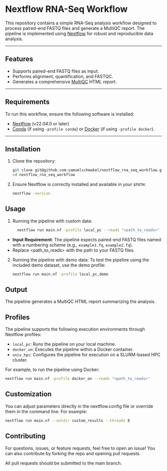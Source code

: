 # **Nextflow RNA-Seq Workflow**

This repository contains a simple RNA-Seq analysis workflow designed to process paired-end FASTQ files and generate a MultiQC report. The pipeline is implemented using [Nextflow](https://www.nextflow.io/) for robust and reproducible data analysis.

---

## **Features**
- Supports paired-end FASTQ files as input.
- Performs alignment, quantification, and FASTQC.
- Generates a comprehensive [MultiQC](https://multiqc.info/) HTML report.

---

## **Requirements**
To run this workflow, ensure the following software is installed:
- [Nextflow](https://www.nextflow.io/docs/latest/getstarted.html) (v22.04.0 or later)
- [Conda](https://docs.conda.io/en/latest/) (if using `-profile conda`) or [Docker](https://www.docker.com/) (if using `-profile docker`).

---

## **Installation**

1. Clone the repository:
   ```bash
   git clone git@github.com:samuelschmakel/nextflow_rna_seq_workflow.git
   cd nextflow_rna_seq_workflow

2. Ensure Nextflow is correctly installed and available in your `$PATH`:
   ```bash
   nextflow -version

## **Usage**

1. Running the pipeline with custom data:

    ```bash
      nextflow run main.nf -profile local_pc --reads "<path_to_reads>"

- **Input Requirement**: The pipeline expects paired-end FASTQ files named with a numbering scheme (e.g., `example1.fq`, `example2.fq`).
- Replace <path_to_reads> with the path to your FASTQ files.

2. Running the pipeline with demo data:
To test the pipeline using the included demo dataset, use the demo profile:

    ```bash
    nextflow run main.nf -profile local_pc,demo

## **Output** ##
The pipeline generates a MultiQC HTML report summarizing the analysis.

## **Profiles**
The pipeline supports the following execution environments through Nextflow profiles:
- `local_pc`: Runs the pipeline on your local machine.
- `docker_on`: Executes the pipeline within a Docker container.
- `univ_hpc`: Configures the pipeline for execution on a SLURM-based HPC cluster.

For example, to run the pipeline using Docker: 

   ```bash
   nextflow run main.nf -profile docker_on --reads "<path_to_reads>"
   ```

## **Customization**
You can adjust parameters directly in the nextflow.config file or override them in the command line. For example:

   ```bash
   nextflow run main.nf --outdir custom_results --threads 8
   ```

## **Contributing**
For questions, issues, or feature requests, feel free to open an issue! You can also contribute by forking the repo and opening pull requests.

All pull requests should be submitted to the main branch.
